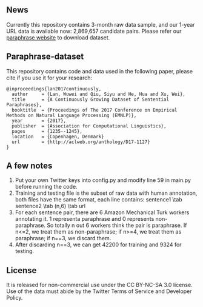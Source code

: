 ## News
Currently this repository contains 3-month raw data sample, and our 1-year URL data is available now: 2,869,657 candidate pairs. Please refer our [paraphrase website](http://web.cse.ohio-state.edu/~lan.105/project.html) to download dataset. 

## Paraphrase-dataset
This repository contains code and data used in the following paper, please cite if you use it for your research:

	@inproceedings{lan2017continuously,
	  author     = {Lan, Wuwei and Qiu, Siyu and He, Hua and Xu, Wei},
  	  title      = {A Continuously Growing Dataset of Sentential Paraphrases},
  	  booktitle  = {Proceedings of The 2017 Conference on Empirical Methods on Natural Language Processing (EMNLP)},
  	  year       = {2017},
	  publisher  = {Association for Computational Linguistics},
	  pages      = {1235--1245},
	  location   = {Copenhagen, Denmark}
  	  url        = {http://aclweb.org/anthology/D17-1127}
  	} 

## A few notes
1. Put your own Twitter keys into config.py and modify line 59 in main.py before running the code.
2. Training and testing file is the subset of raw data with human annotation, both files have the same format, each line contains: sentence1 \tab sentence2 \tab (n,6) \tab url
3. For each sentence pair, there are 6 Amazon Mechanical Turk workers annotating it. 1 representa paraphrase and 0 represents non-paraphrase. So totally n out 6 workers think the pair is paraphrase. If n<=2, we treat them as non-paraphrase; if n>=4, we treat them as paraphrase; if n==3, we discard them.
4. After discarding n==3, we can get 42200 for training and 9324 for testing.

## License
It is released for non-commercial use under the CC BY-NC-SA 3.0 license. Use of the data must abide by the Twitter Terms of Service and Developer Policy.
